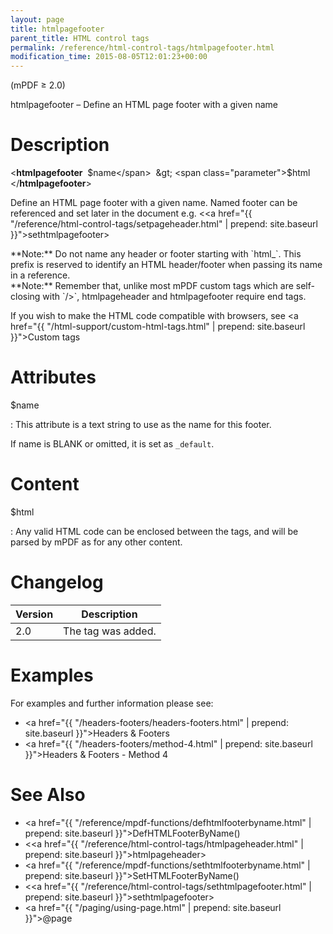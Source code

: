 ```yaml
---
layout: page
title: htmlpagefooter
parent_title: HTML control tags
permalink: /reference/html-control-tags/htmlpagefooter.html
modification_time: 2015-08-05T12:01:23+00:00
---
```


(mPDF &ge; 2.0)

htmlpagefooter – Define an HTML page footer with a given name

# Description

&lt;**htmlpagefooter**  <span class="parameter">$name</span>  &gt; <span class="parameter">$html</span> &lt;/**htmlpagefooter**&gt;

Define an HTML page footer with a given name. Named footer can be referenced and set later in the document e.g.
&lt;<a href="{{ "/reference/html-control-tags/setpageheader.html" | prepend: site.baseurl }}">sethtmlpagefooter</a>&gt;

<div class="alert alert-info" role="alert" markdown="1">
  **Note:** Do not name any header or footer starting with `html_`. This prefix is reserved to identify an
  <span class="smallblock">HTML</span> header/footer when passing its name in a reference.
</div>

<div class="alert alert-info" role="alert" markdown="1">
  **Note:** Remember that, unlike most mPDF custom tags which are self-closing with `/>`, htmlpageheader
  and htmlpagefooter require end tags.

  If you wish to make the HTML code compatible with browsers, see
  <a href="{{ "/html-support/custom-html-tags.html" | prepend: site.baseurl }}">Custom tags</a>
</div>

# Attributes

<span class="parameter">$name</span>

: This attribute is a text string to use as the name for this footer.

  If name is <span class="smallblock">BLANK</span> or omitted, it is set as `_default`.

# Content

<span class="parameter">$html</span>

: Any valid HTML code can be enclosed between the tags, and will be parsed by mPDF as for any other content.

# Changelog

<table class="table">
<thead>
<tr>
  <th>Version</th>
  <th>Description</th>
</tr>
</thead>
<tbody>
<tr>
  <td>2.0</td>
  <td>The tag was added.</td>
</tr>
</tbody>
</table>

# Examples

For examples and further information please see:

- <a href="{{ "/headers-footers/headers-footers.html" | prepend: site.baseurl }}">Headers &amp; Footers</a>
- <a href="{{ "/headers-footers/method-4.html" | prepend: site.baseurl }}">Headers &amp; Footers - Method 4</a>

# See Also

- <a href="{{ "/reference/mpdf-functions/defhtmlfooterbyname.html" | prepend: site.baseurl }}">DefHTMLFooterByName()</a>
- &lt;<a href="{{ "/reference/html-control-tags/htmlpageheader.html" | prepend: site.baseurl }}">htmlpageheader</a>&gt;
- <a href="{{ "/reference/mpdf-functions/sethtmlfooterbyname.html" | prepend: site.baseurl }}">SetHTMLFooterByName()</a>
- &lt;<a href="{{ "/reference/html-control-tags/sethtmlpagefooter.html" | prepend: site.baseurl }}">sethtmlpagefooter</a>&gt;
- <a href="{{ "/paging/using-page.html" | prepend: site.baseurl }}">@page</a>
